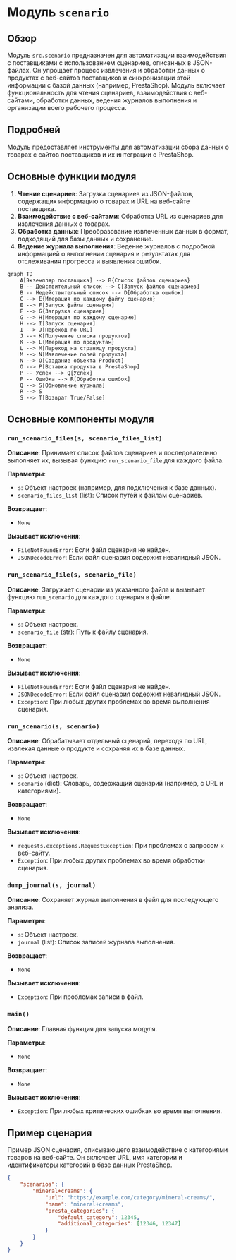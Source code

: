 # Модуль `scenario`

## Обзор

Модуль `src.scenario` предназначен для автоматизации взаимодействия с поставщиками с использованием сценариев, описанных в JSON-файлах. Он упрощает процесс извлечения и обработки данных о продуктах с веб-сайтов поставщиков и синхронизации этой информации с базой данных (например, PrestaShop). Модуль включает функциональность для чтения сценариев, взаимодействия с веб-сайтами, обработки данных, ведения журналов выполнения и организации всего рабочего процесса.

## Подробней

Модуль предоставляет инструменты для автоматизации сбора данных о товарах с сайтов поставщиков и их интеграции с PrestaShop.

## Основные функции модуля

1.  **Чтение сценариев**: Загрузка сценариев из JSON-файлов, содержащих информацию о товарах и URL на веб-сайте поставщика.
2.  **Взаимодействие с веб-сайтами**: Обработка URL из сценариев для извлечения данных о товарах.
3.  **Обработка данных**: Преобразование извлеченных данных в формат, подходящий для базы данных и сохранение.
4.  **Ведение журнала выполнения**: Ведение журналов с подробной информацией о выполнении сценария и результатах для отслеживания прогресса и выявления ошибок.

```mermaid
graph TD
    A[Экземпляр поставщика] --> B{Список файлов сценариев}
    B -- Действительный список --> C[Запуск файлов сценариев]
    B -- Недействительный список --> D[Обработка ошибок]
    C --> E{Итерация по каждому файлу сценария}
    E --> F[Запуск файла сценария]
    F --> G{Загрузка сценариев}
    G --> H[Итерация по каждому сценарию]
    H --> I[Запуск сценария]
    I --> J[Переход по URL]
    J --> K[Получение списка продуктов]
    K --> L{Итерация по продуктам}
    L --> M[Переход на страницу продукта]
    M --> N[Извлечение полей продукта]
    N --> O[Создание объекта Product]
    O --> P[Вставка продукта в PrestaShop]
    P -- Успех --> Q[Успех]
    P -- Ошибка --> R[Обработка ошибок]
    Q --> S[Обновление журнала]
    R --> S
    S --> T[Возврат True/False]
```

## Основные компоненты модуля

### `run_scenario_files(s, scenario_files_list)`

**Описание**: Принимает список файлов сценариев и последовательно выполняет их, вызывая функцию `run_scenario_file` для каждого файла.

**Параметры**:

*   `s`: Объект настроек (например, для подключения к базе данных).
*   `scenario_files_list` (list): Список путей к файлам сценариев.

**Возвращает**:

*   `None`

**Вызывает исключения**:

*   `FileNotFoundError`: Если файл сценария не найден.
*   `JSONDecodeError`: Если файл сценария содержит невалидный JSON.

### `run_scenario_file(s, scenario_file)`

**Описание**: Загружает сценарии из указанного файла и вызывает функцию `run_scenario` для каждого сценария в файле.

**Параметры**:

*   `s`: Объект настроек.
*   `scenario_file` (str): Путь к файлу сценария.

**Возвращает**:

*   `None`

**Вызывает исключения**:

*   `FileNotFoundError`: Если файл сценария не найден.
*   `JSONDecodeError`: Если файл сценария содержит невалидный JSON.
*   `Exception`: При любых других проблемах во время выполнения сценария.

### `run_scenario(s, scenario)`

**Описание**: Обрабатывает отдельный сценарий, переходя по URL, извлекая данные о продукте и сохраняя их в базе данных.

**Параметры**:

*   `s`: Объект настроек.
*   `scenario` (dict): Словарь, содержащий сценарий (например, с URL и категориями).

**Возвращает**:

*   `None`

**Вызывает исключения**:

*   `requests.exceptions.RequestException`: При проблемах с запросом к веб-сайту.
*   `Exception`: При любых других проблемах во время обработки сценария.

### `dump_journal(s, journal)`

**Описание**: Сохраняет журнал выполнения в файл для последующего анализа.

**Параметры**:

*   `s`: Объект настроек.
*   `journal` (list): Список записей журнала выполнения.

**Возвращает**:

*   `None`

**Вызывает исключения**:

*   `Exception`: При проблемах записи в файл.

### `main()`

**Описание**: Главная функция для запуска модуля.

**Параметры**:

*   `None`

**Возвращает**:

*   `None`

**Вызывает исключения**:

*   `Exception`: При любых критических ошибках во время выполнения.

## Пример сценария

Пример JSON сценария, описывающего взаимодействие с категориями товаров на веб-сайте. Он включает URL, имя категории и идентификаторы категорий в базе данных PrestaShop.

```json
{
    "scenarios": {
        "mineral+creams": {
            "url": "https://example.com/category/mineral-creams/",
            "name": "mineral+creams",
            "presta_categories": {
                "default_category": 12345,
                "additional_categories": [12346, 12347]
            }
        }
    }
}
```